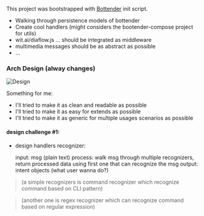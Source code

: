 This project was bootstrapped with
[Bottender](https://github.com/Yoctol/bottender) init script.

- Walking through persistence models of bottender
- Create cool handlers (might considers the bootender-compose project for utils)
- wit.ai/diaflow.js ... should be integrated as middleware
- multimedia messages should be as abstract as possible
- ...


### Arch Design (alway changes)
![Design](http://www.plantuml.com/plantuml/proxy?cache=no&src=https://github.com/gaconkzk/buom/raw/master/docs/arch.puml)

Something for me:
- I'll tried to make it as clean and readable as possible
- I'll tried to make it as easy for extends as possible
- I'll tried to make it as generic for multiple usages scenarios as possible

#### design challenge #1:

- design handlers recognizer:

    input: msg (plain text)
    process: walk msg through multiple recognizers, return processed data using first one that can recognize the msg
    output: intent objects (what user wanna do?)

>(a simple recognizers is command recognizer which recognize command based on CLI pattern)

>(another one is regex recognizer which can recognize command based on regular expression)
